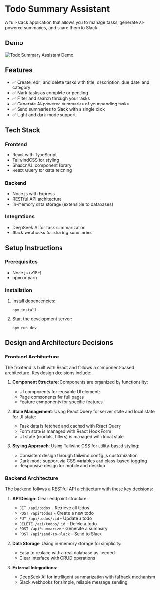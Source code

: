 # Todo Summary Assistant

A full-stack application that allows you to manage tasks, generate AI-powered summaries, and share them to Slack.

## Demo

![Todo Summary Assistant Demo](https://shorturl.at/yEydQ)

## Features

- ✅ Create, edit, and delete tasks with title, description, due date, and category
- ✅ Mark tasks as complete or pending
- ✅ Filter and search through your tasks
- ✅ Generate AI-powered summaries of your pending tasks
- ✅ Send summaries to Slack with a single click
- ✅ Light and dark mode support

## Tech Stack

### Frontend
- React with TypeScript
- TailwindCSS for styling
- Shadcn/UI component library
- React Query for data fetching

### Backend
- Node.js with Express
- RESTful API architecture
- In-memory data storage (extensible to databases)

### Integrations
- DeepSeek AI for task summarization
- Slack webhooks for sharing summaries

## Setup Instructions

### Prerequisites

- Node.js (v18+)
- npm or yarn

### Installation

1. Install dependencies:
   ```
   npm install
   ```

2. Start the development server:
   ```
   npm run dev
   ```

## Design and Architecture Decisions

### Frontend Architecture

The frontend is built with React and follows a component-based architecture. Key design decisions include:

1. **Component Structure**: Components are organized by functionality:
   - UI components for reusable UI elements
   - Page components for full pages
   - Feature components for specific features

2. **State Management**: Using React Query for server state and local state for UI state:
   - Task data is fetched and cached with React Query
   - Form state is managed with React Hook Form
   - UI state (modals, filters) is managed with local state

3. **Styling Approach**: Using Tailwind CSS for utility-based styling:
   - Consistent design through tailwind.config.js customization
   - Dark mode support via CSS variables and class-based toggling
   - Responsive design for mobile and desktop

### Backend Architecture

The backend follows a RESTful API architecture with these key decisions:

1. **API Design**: Clear endpoint structure:
   - `GET /api/todos` - Retrieve all todos
   - `POST /api/todos` - Create a new todo
   - `PUT /api/todos/:id` - Update a todo
   - `DELETE /api/todos/:id` - Delete a todo
   - `POST /api/summarize` - Generate a summary
   - `POST /api/send-to-slack` - Send to Slack

2. **Data Storage**: Using in-memory storage for simplicity:
   - Easy to replace with a real database as needed
   - Clear interface with CRUD operations

3. **External Integrations**:
   - DeepSeek AI for intelligent summarization with fallback mechanism
   - Slack webhooks for simple, reliable message sending
